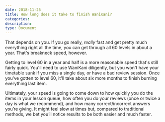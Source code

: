 ```yaml
---
date: 2018-11-25
title: How long does it take to finish WaniKani?
categories:
description:
type: Document
---
```

That depends on you. If you go really, _really_ fast and get pretty much everything right all the time, you can get through all 60 levels in about a year. That's breakneck speed, however.

Getting to level 60 in a year and half is a more reasonable speed that's still fairly quick. You'll need to use WaniKani diligently, but you won't have your timetable sunk if you miss a single day, or have a bad review session. Once you've gotten to level 60, it'll take about six more months to finish burning everything last item.

Ultimately, your speed is going to come down to how quickly you do the items in your lesson queue, how often you do your reviews (once or twice a day is what we recommend), and how many correct/incorrect answers you’re giving. It might feel slow at times but, compared to traditional methods, we bet you’ll notice results to be both easier and much faster.
